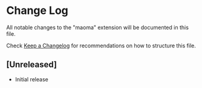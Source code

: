 # Change Log

All notable changes to the "maoma" extension will be documented in this file.

Check [Keep a Changelog](http://keepachangelog.com/) for recommendations on how to structure this file.

## [Unreleased]

- Initial release
